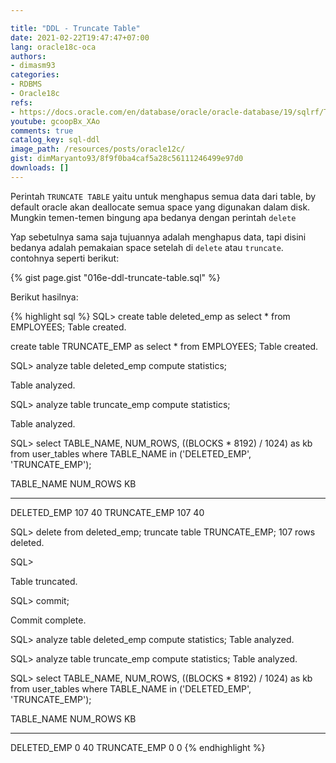 ```yaml
---

title: "DDL - Truncate Table"
date: 2021-02-22T19:47:47+07:00
lang: oracle18c-oca
authors:
- dimasm93
categories:
- RDBMS
- Oracle18c
refs: 
- https://docs.oracle.com/en/database/oracle/oracle-database/19/sqlrf/TRUNCATE-TABLE.html#GUID-B76E5846-75B5-4876-98EC-439E15E4D8A4
youtube: gcoopBx_XAo
comments: true
catalog_key: sql-ddl
image_path: /resources/posts/oracle12c/
gist: dimMaryanto93/8f9f0ba4caf5a28c56111246499e97d0
downloads: []
---
```


Perintah `TRUNCATE TABLE` yaitu untuk menghapus semua data dari table, by default oracle akan deallocate semua space yang digunakan dalam disk. Mungkin temen-temen bingung apa bedanya dengan perintah `delete`

<!--more-->

Yap sebetulnya sama saja tujuannya adalah menghapus data, tapi disini bedanya adalah pemakaian space setelah di `delete` atau `truncate`. contohnya seperti berikut:

{% gist page.gist "016e-ddl-truncate-table.sql" %}

Berikut hasilnya:

{% highlight sql %}
SQL> create table deleted_emp as
select *
from EMPLOYEES;
Table created.

create table TRUNCATE_EMP as
select *
from EMPLOYEES;
Table created.

SQL> analyze table deleted_emp compute statistics;

Table analyzed.

SQL> analyze table truncate_emp compute statistics;

Table analyzed.

SQL> select TABLE_NAME, NUM_ROWS, ((BLOCKS * 8192) / 1024) as kb
from user_tables
where TABLE_NAME in ('DELETED_EMP', 'TRUNCATE_EMP');

TABLE_NAME              NUM_ROWS         KB
---------------------   ---------- ----------
DELETED_EMP             107         40
TRUNCATE_EMP            107         40


SQL> delete from deleted_emp;
truncate table TRUNCATE_EMP;
107 rows deleted.

SQL>

Table truncated.

SQL> commit;

Commit complete.

SQL> analyze table deleted_emp compute statistics;
Table analyzed.

SQL> analyze table truncate_emp compute statistics;
Table analyzed.

SQL> select TABLE_NAME, NUM_ROWS, ((BLOCKS * 8192) / 1024) as kb
from user_tables
where TABLE_NAME in ('DELETED_EMP', 'TRUNCATE_EMP');

TABLE_NAME            NUM_ROWS         KB
--------------------- ---------- ----------
DELETED_EMP           0          40
TRUNCATE_EMP          0           0
{% endhighlight %}